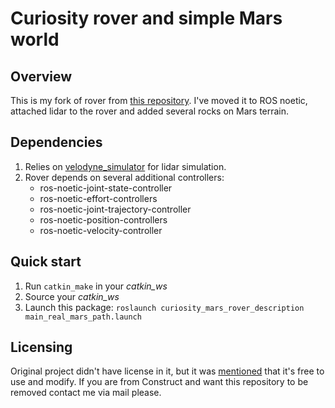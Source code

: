 # Curiosity rover and simple Mars world

## Overview
This is my fork of rover from 
[this repository](https://bitbucket.org/theconstructcore/curiosity_mars_rover/src/master/curiosity_mars_rover_description/).
I've moved it to ROS noetic, attached lidar to the rover and added several rocks on Mars terrain. 


## Dependencies
1. Relies on [velodyne_simulator](https://bitbucket.org/DataspeedInc/velodyne_simulator/src/master) 
for lidar simulation.
2. Rover depends on several additional controllers:
    * ros-noetic-joint-state-controller
    * ros-noetic-effort-controllers
    * ros-noetic-joint-trajectory-controller
    * ros-noetic-position-controllers
    * ros-noetic-velocity-controller

## Quick start
1. Run `catkin_make` in your *catkin_ws*
2. Source your *catkin_ws*
3. Launch this package: `roslaunch curiosity_mars_rover_description main_real_mars_path.launch`

## Licensing
Original project didn't have license in it, but it was
[mentioned](https://discourse.ros.org/t/the-nasa-curiosity-rover-rosject-is-now-open-source/7635) that it's free to use and modify.
If you are from Construct and want this repository to be removed contact me via mail please.

